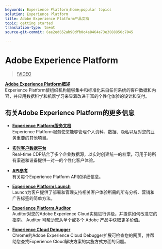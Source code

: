 ```yaml
---
keywords: Experience Platform;home;popular topics
solution: Experience Platform
title: Adobe Experience Platform产品文档
topic: getting started
translation-type: tm+mt
source-git-commit: 6ae2ed652ab90dfb0c4a8464a73e3088850c7045

---
```



# Adobe Experience Platform

<!--![](/help/assets/platform-banner-1.png)-->

>[!VIDEO](https://video.tv.adobe.com/v/27361?quality=12)

**[Adobe Experience Platform概述](https://www.adobe.io/apis/experienceplatform/home/overview.html)**<br/>Experience Platform使组织机构能够集中和标准化来自任何系统的客户数据和内容，并应用数据科学和机器学习来显着改进丰富的个性化体验的设计和交付。

## 有关Adobe Experience Platform的更多信息

* **[Experience Platform服务文档](https://www.adobe.io/apis/experienceplatform/home/services.html)**<br/>Experience Platform服务使您能够管理个人资料、数据、隐私以及对您的业务重要的其他项目。

* **[实时客户数据平台](/help/rtcdp/overview.md)**<br/>Real-time CDP结合了多个企业数据源，以实时创建统一的档案，可用于跨所有渠道和设备提供一对一的个性化客户体验。

* **[API参考](https://www.adobe.io/apis/experienceplatform/home/api-reference.html)**<br/>有关每个Experience Platform API的详细信息。

* **[Experience Platform Launch](https://docs.adobe.com/content/help/en/launch/using/overview.html)**<br/>Launch为客户提供了部署和管理支持相关客户体验所需的所有分析、营销和广告标签的简单方法。

* **[Experience Platform Auditor](https://docs.adobe.com/content/help/en/auditor/using/overview.html)**<br/>Auditor对您的Adobe Experience Cloud实施进行评级，并提供如何改进它的指南。 Auditor 可帮助您从单个或多个 Adobe 产品中获取更多价值。

* **[Experience Cloud Debugger](https://docs.adobe.com/content/help/en/debugger/using/experience-cloud-debugger.html)**<br/>Chrome的Adobe Experience Cloud Debugger扩展可检查您的网页，并帮助您查找Experience Cloud解决方案的实施方式方面的问题。

